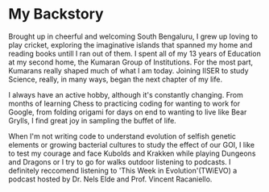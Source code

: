 # My Backstory

Brought up in cheerful and welcoming South Bengaluru, I grew up loving to play cricket, exploring the imaginative islands that spanned my home and reading books untill I ran out of them.
I spent all of my 13 years of Education at my second home, the Kumaran Group of Institutions. For the most part, Kumarans really shaped much of what I am today. Joining IISER to study Science, really, in many ways, began the next chapter of my life.

I always have an active hobby, although it's constantly changing. From months of learning Chess to practicing coding for wanting to work for Google, from folding origami for days on end to wanting to live like Bear Grylls, I find great joy in sampling the buffet of life.

When I'm not writing code to understand evolution of selfish genetic elements or growing bacterial cultures to study the effect of our GOI, I like to test my courage and face Kubolds and Krakken while playing Dungeons and Dragons or I try to go for walks outdoor listening to podcasts. I definitely reccomend listening to 'This Week in Evolution'(TWiEVO) a podcast hosted by Dr. Nels Elde and Prof. Vincent Racaniello. 
